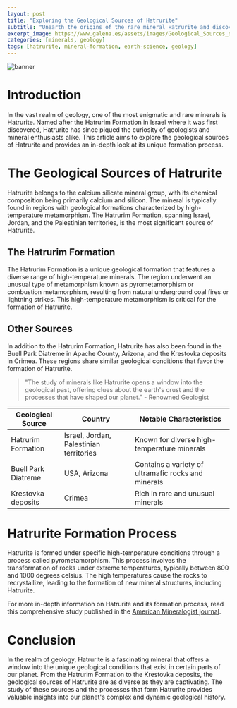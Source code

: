 ```yaml
---
layout: post
title: "Exploring the Geological Sources of Hatrurite"
subtitle: "Unearth the origins of the rare mineral Hatrurite and discover its unique geological sources."
excerpt_image: https://www.galena.es/assets/images/Geological_Sources_of_Hatrurite.png
categories: [minerals, geology]
tags: [hatrurite, mineral-formation, earth-science, geology]
---
```


![banner](https://www.galena.es/assets/images/Geological_Sources_of_Hatrurite.png "Geological map highlighting the primary sources of Hatrurite, featuring labeled locations and mineral formations, aimed at geology enthusiasts and educators.")

# Introduction

In the vast realm of geology, one of the most enigmatic and rare minerals is Hatrurite. Named after the Hatrurim Formation in Israel where it was first discovered, Hatrurite has since piqued the curiosity of geologists and mineral enthusiasts alike. This article aims to explore the geological sources of Hatrurite and provides an in-depth look at its unique formation process.

# The Geological Sources of Hatrurite

Hatrurite belongs to the calcium silicate mineral group, with its chemical composition being primarily calcium and silicon. The mineral is typically found in regions with geological formations characterized by high-temperature metamorphism. The Hatrurim Formation, spanning Israel, Jordan, and the Palestinian territories, is the most significant source of Hatrurite.

## The Hatrurim Formation

The Hatrurim Formation is a unique geological formation that features a diverse range of high-temperature minerals. The region underwent an unusual type of metamorphism known as pyrometamorphism or combustion metamorphism, resulting from natural underground coal fires or lightning strikes. This high-temperature metamorphism is critical for the formation of Hatrurite.

## Other Sources

In addition to the Hatrurim Formation, Hatrurite has also been found in the Buell Park Diatreme in Apache County, Arizona, and the Krestovka deposits in Crimea. These regions share similar geological conditions that favor the formation of Hatrurite.

> "The study of minerals like Hatrurite opens a window into the geological past, offering clues about the earth's crust and the processes that have shaped our planet." - Renowned Geologist

| Geological Source | Country | Notable Characteristics |
| - | - | - |
| Hatrurim Formation | Israel, Jordan, Palestinian territories | Known for diverse high-temperature minerals |
| Buell Park Diatreme | USA, Arizona | Contains a variety of ultramafic rocks and minerals |
| Krestovka deposits | Crimea | Rich in rare and unusual minerals |

# Hatrurite Formation Process

Hatrurite is formed under specific high-temperature conditions through a process called pyrometamorphism. This process involves the transformation of rocks under extreme temperatures, typically between 800 and 1000 degrees celsius. The high temperatures cause the rocks to recrystallize, leading to the formation of new mineral structures, including Hatrurite.

For more in-depth information on Hatrurite and its formation process, read this comprehensive study published in the [American Mineralogist journal](http://www.minsocam.org/ammin/AM72/AM72_319.pdf).

# Conclusion

In the realm of geology, Hatrurite is a fascinating mineral that offers a window into the unique geological conditions that exist in certain parts of our planet. From the Hatrurim Formation to the Krestovka deposits, the geological sources of Hatrurite are as diverse as they are captivating. The study of these sources and the processes that form Hatrurite provides valuable insights into our planet's complex and dynamic geological history.